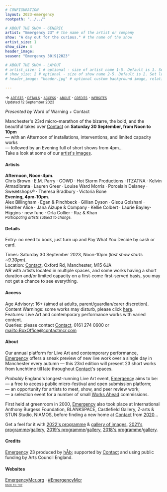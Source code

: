 ```yaml
---
# CONFIGURATION
layout: 2023-emergency
rootpath: "../../"

# ABOUT THE SHOW - GENERIC
artist: "Emergency 23" # the name of the artist or company
show: "A day out for the curious." # the name of the show
artist_size: 1
show_size: 4
header_image:  
season: "Emergency 30|9|2023"

# ABOUT THE SHOW - LAYOUT
# artist_size: 1 # optional - size of artist name 1-5. Default is 1. Set longer names to lower values
# show_size: 2 # optional - size of show name 2-5. Default is 2. Set longer names to lower values
# header_image: "header.jpg" # optional custom background image, relative to current page

---
```

<span style='font-variant: small-caps'>→ [artists](/current/2023-emergency/#artists) · [details](/current/2023-emergency/#details) · [access](/current/2023-emergency/#access) · [about](/current/2023-emergency/#about) · [credits](/current/2023-emergency/#credits) · [websites](/current/2023-emergency/#websites)</span><br><small>Updated 12 September 2023</small>     
        
*Presented by* Word of Warning *+* Contact        
        
Manchester's 23rd micro-marathon of the bizarre, the bold, and the beautiful takes over <a href="https://contactmcr.com" target="_blank">Contact</a> on **Saturday 30 September, from Noon to 10pm**<br>— with an Afternoon of installations, interventions, and limited capacity works<br>— followed by an Evening full of short shows from 4pm…<br>Take a look at some of our [artist's images](/galleries/2023-emergencypre).         
        
#### Artists         
**Afternoon, Noon-4pm.**<br>Chris Brown · E.M. Parry · GOWD · Hot Storm Productions · ITZATNA · Kelvin Atmadibrata · Lauren Greer · Louise Ward Morris · Porcelain Delaney · Sweætshops® · Theresa Bradbury · Victoria Bone<br>**Evening, 4pm-10pm.**<br>Alex Billingham · Egan & Pinchbeck · Gillian Dyson · Gisou Golshani · Heather Alice · Jana Aizupe & Company · Kellie Colbert · Laurie Bayley-Higgins · new func · Orla Collier · Raz & Khan        
<small>*Participating artists subject to change.*</small>        
          
#### Details         
Entry: no need to book, just turn up and Pay What You Decide by cash or card.         
          
Times: Saturday 30 September 2023, Noon-10pm (*last show starts ~9.30pm*).<br>Location: <a href="https://contactmcr.com/visit/getting-here" target="_blank">Contact</a>, Oxford Rd, Manchester, M15 6JA<br>*NB* with artists located in multiple spaces, and some works having a short duration and/or limited capacity on a first-come first-served basis, you may not get a chance to see everything.          
        
#### Access         
Age Advisory: 16+ (aimed at adults, parent/guardian/carer discretion).<br>Content Warnings: some works may disturb, please click [here](/warnings).<br>Features: Live Art and contemporary performance works with varied content.<br>Queries: please contact <a href="https://contactmcr.com/visit/access" target="_blank">Contact</a>, 0161 274 0600 or <mailto:BoxOffice@contactmcr.com>        
         
#### About         
Our annual platform for Live Art and contemporary performance, [Emergency](/hab/emergency) offers a sneak preview of new live work over a single day in Manchester every autumn — this 23rd edition will present 23 short works from lunchtime till late throughout <a href="https://contactmcr.com" target="_blank">Contact</a>'s spaces.       
         
*Probably* England's longest-running Live Art event, [Emergency](/hab/emergency) aims to be:<br>— a free to access public micro-festival and open submission platform;<br>— an opportunity for artists to meet, show, and peer review work;<br>— a selection event for a number of small [Works Ahead](/hab/worksahead) commissions.        
         
First held at greenroom in 2000, [Emergency](/hab/emergency) also took place at International Anthony Burgess Foundation, BLANKSPACE, Castlefield Gallery, Z-arts & STUN Studio, NIAMOS, before finding a new home at <a href="https://contactmcr.com" target="_blank">Contact</a> from [2020](/archive/2020-emergency)…         
         
Get a feel for it with [2022's programme](/archive/2022-emergency) & [gallery of images](/galleries/2022-emergency), [2021's programme](/archive/2021-emergency)/[gallery](/galleries/2021-emergency), [2019's programme](/archive/2019-emergency)/[gallery](/galleries/2019-emergency), [2018's programme](/archive/2018-emergency)/[gallery](/galleries/2018-emergency).         
        
#### Credits         
[Emergency](/hab/emergency) 23 produced by [hÅb](/hab); supported by <a href="https://contactmcr.com" target="_blank">Contact</a> and using public funding by Arts Council England.     
        
#### Websites         
<a href="http://emergencymcr.org" target="_blank">EmergencyMcr.org</a> · <a href="https://twitter.com/hashtag/EmergencyMcr" target="_blank">#EmergencyMcr</a>               
<small><span style='font-variant: small-caps'>[back to top](/current/2023-emergency)</span></small>
